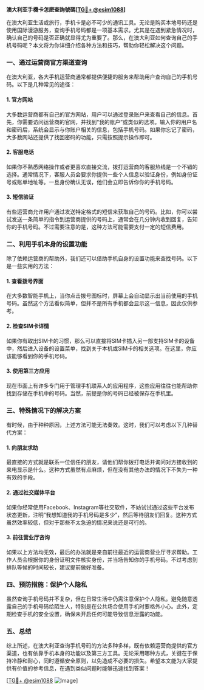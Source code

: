 **澳大利亚手機卡怎麽查詢號碼[[TG💪+ @esim1088](https://t.me/s/esim1088)]**

在澳大利亚生活或旅行，手机卡是必不可少的通讯工具。无论是购买本地号码还是使用国际漫游服务，查询手机号码都是一项基本需求。尤其是在遇到紧急情况时，确认自己的号码是否正确就显得尤为重要了。那么，在澳大利亚如何查询自己的手机号码呢？本文将为你详细介绍各种方法和技巧，帮助你轻松解决这个问题。

### **一、通过运营商官方渠道查询**

在澳大利亚，各大手机运营商通常都提供便捷的服务来帮助用户查询自己的手机号码。以下是几种常见的途径：

#### **1. 官方网站**
大多数运营商都有自己的官方网站，用户可以通过登录账户来查看自己的信息。首先，你需要访问运营商的官网，并找到“我的账户”或类似的选项。输入你的用户名和密码后，系统会显示与你账户相关的信息，包括手机号码。如果你忘记了密码，大多数网站还提供了找回密码的功能，只需按照提示操作即可。

#### **2. 客服电话**
如果你不熟悉网络操作或者更喜欢直接交流，拨打运营商的客服热线是一个不错的选择。通常情况下，客服人员会要求你提供一些个人信息以验证身份，例如身份证号或账单地址等。一旦身份确认无误，他们会立即告诉你你的手机号码。

#### **3. 短信验证**
有些运营商允许用户通过发送特定格式的短信来获取自己的号码。比如，你可以尝试发送一条简单的指令到运营商提供的号码上，通常会在几分钟内收到回复，告知你的手机号码。不过需要注意的是，这种方法可能需要支付一定的短信费用。

### **二、利用手机本身的设置功能**

除了依赖运营商的帮助外，我们还可以借助手机自身的设置功能来查找号码。以下是一些实用的方法：

#### **1. 查看拨号界面**
在大多数智能手机上，当你点击拨号图标时，屏幕上会自动显示出当前使用的手机号码。虽然这个方法看似简单，但并不是所有手机都会显示这一信息，因此仅供参考。

#### **2. 检查SIM卡详情**
如果你有取出SIM卡的习惯，那么可以直接将SIM卡插入另一部支持SIM卡的设备中，然后进入设备的设置菜单，找到关于本机或SIM卡的相关选项。在这里，你应该能够看到你的手机号码。

#### **3. 使用第三方应用**
现在市面上有许多专门用于管理手机联系人的应用程序，这些应用往往也能帮助你找到存储在手机中的号码。当然，前提是你的号码已经被保存在手机里。

### **三、特殊情况下的解决方案**

有时候，由于种种原因，上述方法可能无法奏效。这时，我们可以考虑以下几种替代方案：

#### **1. 向朋友求助**
最直接的方式就是联系一位信任的朋友，请他们帮你拨打电话并询问对方接收到的来电显示是什么。这种方式虽然有点麻烦，但在没有其他办法的情况下不失为一种有效的手段。

#### **2. 通过社交媒体平台**
如果你经常使用Facebook、Instagram等社交软件，不妨试试通过这些平台发布状态更新，注明“我想知道我的手机号码是多少”，然后等待朋友们回复。这种方式虽然效率较低，但对于那些不太急迫的情况来说还是可行的。

#### **3. 前往营业厅咨询**
如果以上方法均无效，最后的办法就是亲自前往最近的运营商营业厅寻求帮助。工作人员会根据你的身份证明文件核实身份，并当场告知你的手机号码。不过考虑到排队等候的时间较长，建议提前做好准备。

### **四、预防措施：保护个人隐私**

虽然查询手机号码并不复杂，但在日常生活中仍需注意保护个人隐私。避免随意透露自己的手机号码给陌生人，特别是在公共场合使用手机时要格外小心。此外，定期检查手机的安全设置，确保未开启任何可能导致信息泄露的功能。

### **五、总结**

综上所述，在澳大利亚查询手机号码的方法多种多样，既有依赖运营商提供的官方渠道，也有依靠手机本身的功能以及第三方工具。无论采用哪种方式，关键在于保持冷静和耐心，同时遵循安全原则，以免造成不必要的损失。希望本文能为大家提供有价值的参考信息，在遇到类似问题时能够迅速找到答案！

[[TG💪+ @esim1088](https://t.me/s/esim1088) ![Image](https://i.postimg.cc/4NQfJmqS/Snipaste-2025-05-13-00-14-12.png)]
